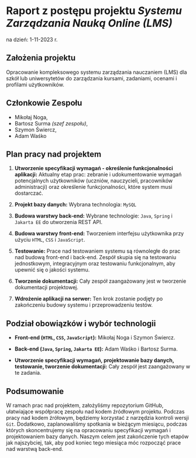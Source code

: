 # Raport z postępu projektu *Systemu Zarządzania Nauką Online (LMS)*

na dzień: 1-11-2023 r.

## Założenia projektu

Opracowanie kompleksowego systemu zarządzania nauczaniem (LMS) dla szkół lub uniwersytetów do zarządzania kursami, zadaniami, ocenami i profilami użytkowników.

## Członkowie Zespołu

- Mikołaj Noga,
- Bartosz Surma *(szef zespołu)*,
- Szymon Świercz,
- Adam Waśko

## Plan pracy nad projektem

1. **Utworzenie specyfikacji wymagań - określenie funkcjonalności aplikacji:** Aktualny etap prac: zebranie i udokumentowanie wymagań potencjalnych użytkowników (uczniów, nauczycieli, pracowników administracji) oraz określenie funkcjonalności, które system musi dostarczać.

2. **Projekt bazy danych:** Wybrana technologia: `MySQL`

3. **Budowa warstwy back-end:** Wybrane technologie: `Java`, `Spring` i `Jakarta EE` do utworzenia REST API.
4. **Budowa warstwy front-end:** Tworzeniem interfejsu użytkownika przy użyciu `HTML`, `CSS` i `JavaScript`.

5. **Testowanie:** Prace nad testowaniem systemu są równoległe do prac nad budową front-end i back-end. Zespół skupia się na testowaniu jednostkowym, integracyjnym oraz testowaniu funkcjonalnym, aby upewnić się o jakości systemu.

6. **Tworzenie dokumentacji:** Cały zespół zaangażowany jest w tworzenie dokumentacji projektowej.

7. **Wdrożenie aplikacji na serwer:** Ten krok zostanie podjęty po zakończeniu budowy systemu i przeprowadzeniu testów.

## Podział obowiązków i wybór technologii

- **Front-end (`HTML`, `CSS`, `JavaScript`):** Mikołaj Noga i Szymon Świercz.

- **Back-end (`Java`, `Spring`, `Jakarta EE`):** Adam Waśko i Bartosz Surma.

- **Utworzenie specyfikacji wymagań, projektowanie bazy danych, testowanie, tworzenie dokumentacji:** Cały zespół jest zaangażowany w te zadania.

## Podsumowanie

W ramach prac nad projektem, założyliśmy repozytorium GitHub, ułatwiające współpracę zespołu nad kodem źródłowym projektu. Podczas pracy nad kodem źrółowym, będziemy korzystać z narzędzia kontroli wersji `Git`.
Dodatkowo, zaplanowaliśmy spotkania w bieżącym miesiącu, podczas których skoncentrujemy się na opracowaniu specyfikacji wymagań i projektowaniem bazy danych. Naszym celem jest zakończenie tych etapów jak najszybciej, tak, aby pod koniec tego miesiąca móc rozpocząć prace nad warstwą back-end.
